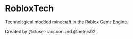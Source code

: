 # RobloxTech
Technological modded minecraft in the Roblox Game Engine.

Created by @closet-raccoon and @beters02
